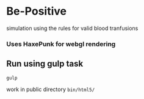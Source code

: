 Be-Positive
===========

simulation using the rules for valid blood tranfusions

### Uses HaxePunk for webgl rendering

## Run using gulp task
`gulp`

work in public directory `bin/html5/`
